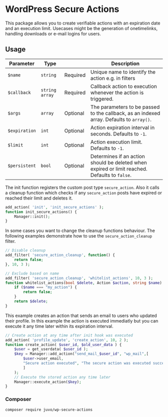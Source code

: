# WordPress Secure Actions

This package allows you to create verifiable actions with an expiration date and an execution limit. Usecases might be
the generation of onetimelinks, handling downloads or e-mail logins for users.

## Usage

| Parameter | Type | | Description
|---|---|---|---|
| `$name`| `string` | Required | Unique name to identify the action e.g. in filters |
| `$callback`| `string` `array` | Required | Callback action to execution whenever the action is triggered. |
| `$args` | `array` | Optional| The parameters to be passed to the callback, as an indexed array. Defaults to `array()`. |
| `$expiration` | `int` | Optional| Action expiration interval in seconds. Defaults to `-1`. |
| `$limit` | `int` | Optional | Action execution limit. Defaults to `-1`. |
| `$persistent` | `bool` | Optional | Determines if an action should be deleted when expired or limit reached. Defaults to `false`. |

The init function registers the custom post type `secure_action`. Also it calls a cleanup function which checks if
any `secure_action` posts have expired or reached their limit and deletes it.

```php
add_action( 'init', 'init_secure_actions' );  
function init_secure_actions() {  
    Manager::init();  
}
``` 

In some cases you want to change the cleanup functions behaviour. The following examples demonstrate how to use the `secure_action_cleanup` filter.
```php
// Disable cleanup
add_filter( 'secure_action_cleanup', function() {
    return false;
}, 10, 3 );

// Exclude based on name
add_filter( 'secure_action_cleanup', 'whitelist_actions', 10, 3 );  
function whitelist_actions(bool $delete, Action $action, string $name) {  
    if ($name === "my_action") {
        return false;
    }
    return $delete;
} 
``` 

This example creates an action that sends an email to users who updated their profile. In this example the action is executed immediatly but you can execute it any time later within its expiration interval.
```php
// Create action at any time after init hook was executed  
add_action( 'profile_update', 'create_action', 10, 2 );  
function create_action( $user_id, $old_user_data ) { 
    $user = get_userdata( $user_id ); 
    $key = Manager::add_action("send_mail_$user_id", "wp_mail",[
        $user->user_email,  
        "Secure action executed", "The secure action was executed successfully." 
        ]
    );     
    // Execute the stored action any time later  
    Manager::execute_action($key);  
}  
```  

### Composer
```sh
composer require juvo/wp-secure-actions
```